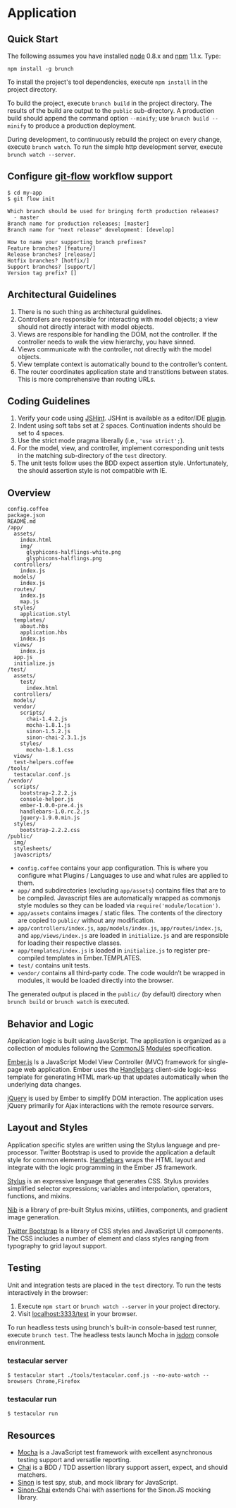 # Application

## Quick Start

The following assumes you have installed [node](http://nodejs.org) 0.8.x and
[npm](http://npmjs.org/) 1.1.x. Type:

    npm install -g brunch

To install the project's tool dependencies, execute `npm install` in the project directory.

To build the project, execute `brunch build` in the project directory. The
results of the build are output to the `public` sub-directory. A production build
should append the command option `--minify`; use `brunch build --minify` to produce
a production deployment.

During development, to continuously rebuild the project on every change, execute `brunch watch`.
To run the simple http development server, execute `brunch watch --server`.

## Configure [git-flow](http://nvie.com/posts/a-successful-git-branching-model/) workflow support

    $ cd my-app
    $ git flow init

    Which branch should be used for bringing forth production releases?
      - master
    Branch name for production releases: [master]
    Branch name for "next release" development: [develop]

    How to name your supporting branch prefixes?
    Feature branches? [feature/]
    Release branches? [release/]
    Hotfix branches? [hotfix/]
    Support branches? [support/]
    Version tag prefix? []

## Architectural Guidelines

1. There is no such thing as architectural guidelines.
2. Controllers are responsible for interacting with model objects; a view should not directly interact with model objects.
3. Views are responsible for handling the DOM, not the controller. If the controller needs to walk the view hierarchy, you have sinned.
4. Views communicate with the controller, not directly with the model objects.
5. View template context is automatically bound to the controller’s content.
6. The router coordinates application state and transtitions between states. This is more comprehensive than routing URLs.

## Coding Guidelines

1. Verify your code using [JSHint](http://www.jshint.com/).
JSHint is available as a editor/IDE [plugin](http://www.jshint.com/platforms/).
2. Indent using soft tabs set at 2 spaces. Continuation indents should be set to 4 spaces.
3. Use the strict mode pragma liberally (i.e., `'use strict';`).
4. For the model, view, and controller, implement corresponding unit tests in the matching sub-directory of the `test` directory.
5. The unit tests follow uses the BDD expect assertion style. Unfortunately, the should assertion style is not compatible with IE.

## Overview

    config.coffee
    package.json
    README.md
    /app/
      assets/
        index.html
        img/
          glyphicons-halflings-white.png
          glyphicons-halflings.png
      controllers/
        index.js
      models/
        index.js
      routes/
        index.js
        map.js
      styles/
        application.styl
      templates/
        about.hbs
        application.hbs
        index.js
      views/
        index.js
      app.js
      initialize.js
    /test/
      assets/
        test/
          index.html
      controllers/
      models/
      vendor/
        scripts/
          chai-1.4.2.js
          mocha-1.8.1.js
          sinon-1.5.2.js
          sinon-chai-2.3.1.js
        styles/
          mocha-1.8.1.css
      views/
      test-helpers.coffee
    /tools/
      testacular.conf.js
    /vendor/
      scripts/
        bootstrap-2.2.2.js
        console-helper.js
        ember-1.0.0-pre.4.js
        handlebars-1.0.rc.2.js
        jquery-1.9.0.min.js
      styles/
        bootstrap-2.2.2.css
    /public/
      img/
      stylesheets/
      javascripts/

* `config.coffee` contains your app configuration. This is where you configure what Plugins / Languages to use and what rules are applied to them.
* `app/` and subdirectories (excluding `app/assets`) contains files that are to be compiled. Javascript files are automatically wrapped as commonjs style modules so they can be loaded via `require('module/location')`.
* `app/assets` contains images / static files. The contents of the directory are copied to `public/` without any modification.
* `app/controllers/index.js`, `app/models/index.js`, `app/routes/index.js`, and `app/views/index.js` are loaded in `initialize.js` and are responsible for loading their respective classes.
* `app/templates/index.js` is loaded in `initialize.js` to register pre-compiled templates in Ember.TEMPLATES.
* `test/` contains unit tests.
* `vendor/` contains all third-party code. The code wouldn’t be wrapped in modules, it would be loaded directly into the browser.

The generated output is placed in the `public/` (by default) directory when `brunch build` or `brunch watch` is executed.

## Behavior and Logic

Application logic is built using JavaScript. The application is organized as a collection of modules following
the [CommonJS](http://www.commonjs.org) [Modules](http://www.commonjs.org/specs/modules/1.0/) specification.

[Ember.js](http://emberjs.com) Is a JavaScript Model View Controller (MVC) framework for single-page web application.
Ember uses the [Handlebars](http://handlebarsjs.com) client-side logic-less template for generating HTML mark-up
that updates automatically when the underlying data changes.

[jQuery](http://jquery.com) is used by Ember to simplify DOM interaction. The application uses jQuery primarily
for Ajax interactions with the remote resource servers.

## Layout and Styles

Application specific styles are written using the Stylus language and pre-processor. Twitter Bootstrap is used to
provide the application a default style for common elements. [Handlebars](http://handlebarsjs.com) wraps the HTML
layout and integrate with the logic programming in the Ember JS framework.

[Stylus](http://learnboost.github.com/stylus/) is an expressive language that generates CSS.
Stylus provides simplified selector expressions; variables and interpolation, operators, functions,
and mixins.

[Nib](https://github.com/visionmedia/nib) is a library of pre-built Stylus mixins, utilities, components,
and gradient image generation.

[Twitter Bootstrap](http://twitter.github.com/bootstrap/) Is a library of CSS styles and JavaScript UI components.
The CSS includes a number of element and class styles ranging from typography to grid layout support.

## Testing

Unit and integration tests are placed in the `test` directory. To run the tests interactively in the browser:

1. Execute `npm start` or `brunch watch --server` in your project directory.
2. Visit <localhost:3333/test> in your browser.

To run headless tests using brunch's built-in console-based test runner, execute `brunch test`. The
headless tests launch Mocha in [jsdom](https://github.com/tmpvar/jsdom) console environment.

### testacular server

    $ testacular start ./tools/testacular.conf.js --no-auto-watch --browsers Chrome,Firefox

### testacular run

    $ testacular run

## Resources

* [Mocha](http://visionmedia.github.com/mocha/) is a JavaScript test framework with excellent asynchronous testing support and versatile reporting.
* [Chai](http://chaijs.com) is a BDD / TDD assertion library support assert, expect, and should matchers.
* [Sinon](http://sinonjs.org) is test spy, stub, and mock library for JavaScript.
* [Sinon-Chai](https://github.com/domenic/sinon-chai) extends Chai with assertions for the Sinon.JS mocking library.

